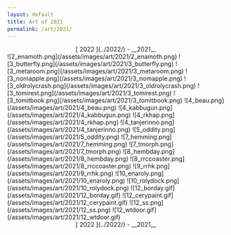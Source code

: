 ```yaml
---
layout: default
title: Art of 2021
permalink: /art/2021/
---
```

<style>
#gallery > p{
display: grid;
grid-template-columns: 1fr 1fr 1fr;
gap: 10px;
place-items:center
}
#gallery img{
width:100%;
border:1px solid;
vertical-align:middle;
}
</style>
<div markdown=1 style="text-align:center">
[ 2022 ](../2022/) - __2021__
</div>
<div markdown=1 id="gallery">
![2_enamoth.png](/assets/images/art/2021/2_enamoth.png)
![3_butterfly.png](/assets/images/art/2021/3_butterfly.png)
![3_metaroom.png](/assets/images/art/2021/3_metaroom.png)
![3_nomapple.png](/assets/images/art/2021/3_nomapple.png)
![3_oldrolycrash.png](/assets/images/art/2021/3_oldrolycrash.png)
![3_tomirest.png](/assets/images/art/2021/3_tomirest.png)
![3_tomitbook.png](/assets/images/art/2021/3_tomitbook.png)
![4_beau.png](/assets/images/art/2021/4_beau.png)
![4_kabbugun.png](/assets/images/art/2021/4_kabbugun.png)
![4_rkhap.png](/assets/images/art/2021/4_rkhap.png)
![4_tanjerinno.png](/assets/images/art/2021/4_tanjerinno.png)
![5_oddity.png](/assets/images/art/2021/5_oddity.png)
![7_hemming.png](/assets/images/art/2021/7_hemming.png)
![7_tmorph.png](/assets/images/art/2021/7_tmorph.png)
![8_hembday.png](/assets/images/art/2021/8_hembday.png)
![8_rrccoaster.png](/assets/images/art/2021/8_rrccoaster.png)
![9_rrhk.png](/assets/images/art/2021/9_rrhk.png)
![10_enaroly.png](/assets/images/art/2021/10_enaroly.png)
![10_rolydock.png](/assets/images/art/2021/10_rolydock.png)
![12_borday.gif](/assets/images/art/2021/12_borday.gif)
![12_cerypaint.gif](/assets/images/art/2021/12_cerypaint.gif)
![12_ss.png](/assets/images/art/2021/12_ss.png)
![12_wtdoor.gif](/assets/images/art/2021/12_wtdoor.gif)
</div>
<div markdown=1 style="text-align:center">
[ 2022 ](../2022/) - __2021__
</div>